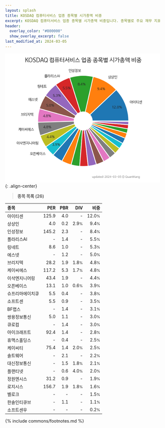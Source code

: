 ```yaml
---
layout: splash
title: KOSDAQ 컴퓨터서비스 업종 종목별 시가총액 비중
excerpt: KOSDAQ 컴퓨터서비스 업종 종목별 시가총액 비중입니다. 종목별로 주요 재무 지표를 함께 표시합니다.
header:
  overlay_color: "#800000"
  show_overlay_excerpt: false
last_modified_at: 2024-03-05
---
```



![KOSDAQ 컴퓨터서비스 업종 종목별 시가총액 비중](/stats/sector/images/kosdaq_업종_컴퓨터서비스_종목.png){: .align-center}


> **종목 목록 (26)**<a id="list"></a>

| **종목** | **PER** | **PBR** | **DIV** | **비중** |
| :------- | ------: | ------: | ------: | -------: |
| 아이티센 | 125.9 | 4.0 | - | 12.0<small>%</small> |
| 상상인 | 4.0 | 0.2 | 2.9<small>%</small> | 9.4<small>%</small> |
| 인성정보 | 145.2 | 2.3 | - | 8.4<small>%</small> |
| 폴라리스AI | - | 1.4 | - | 5.5<small>%</small> |
| 링네트 | 8.6 | 1.0 | - | 5.3<small>%</small> |
| 에스넷 | - | 1.2 | - | 5.0<small>%</small> |
| 브리지텍 | 28.2 | 1.9 | 1.8<small>%</small> | 4.8<small>%</small> |
| 케이씨에스 | 117.2 | 5.3 | 1.7<small>%</small> | 4.8<small>%</small> |
| 이삭엔지니어링 | 43.4 | 1.9 | - | 4.4<small>%</small> |
| 오픈베이스 | 13.1 | 1.0 | 0.6<small>%</small> | 3.9<small>%</small> |
| 슈프리마에이치큐 | 5.5 | 0.4 | - | 3.8<small>%</small> |
| 소프트센 | 5.5 | 0.9 | - | 3.5<small>%</small> |
| BF랩스 | - | 1.4 | - | 3.1<small>%</small> |
| 쌍용정보통신 | 5.0 | 1.1 | - | 3.0<small>%</small> |
| 큐로컴 | - | 1.4 | - | 3.0<small>%</small> |
| 아이크래프트 | 92.4 | 1.4 | - | 2.8<small>%</small> |
| 휴맥스홀딩스 | - | 0.4 | - | 2.5<small>%</small> |
| 케이씨티 | 75.4 | 1.4 | 2.0<small>%</small> | 2.5<small>%</small> |
| 솔트웨어 | - | 2.1 | - | 2.2<small>%</small> |
| 대신정보통신 | - | 1.5 | 1.8<small>%</small> | 2.1<small>%</small> |
| 플랜티넷 | - | 0.6 | 4.0<small>%</small> | 2.0<small>%</small> |
| 정원엔시스 | 31.2 | 0.9 | - | 1.9<small>%</small> |
| 로지시스 | 156.7 | 1.9 | 1.8<small>%</small> | 1.6<small>%</small> |
| 벨로크 | - | - | - | 1.5<small>%</small> |
| 한솔인티큐브 | - | 1.1 | - | 1.1<small>%</small> |
| 소프트센우 | - | - | - | 0.2<small>%</small> |

{% include commons/footnotes.md %}